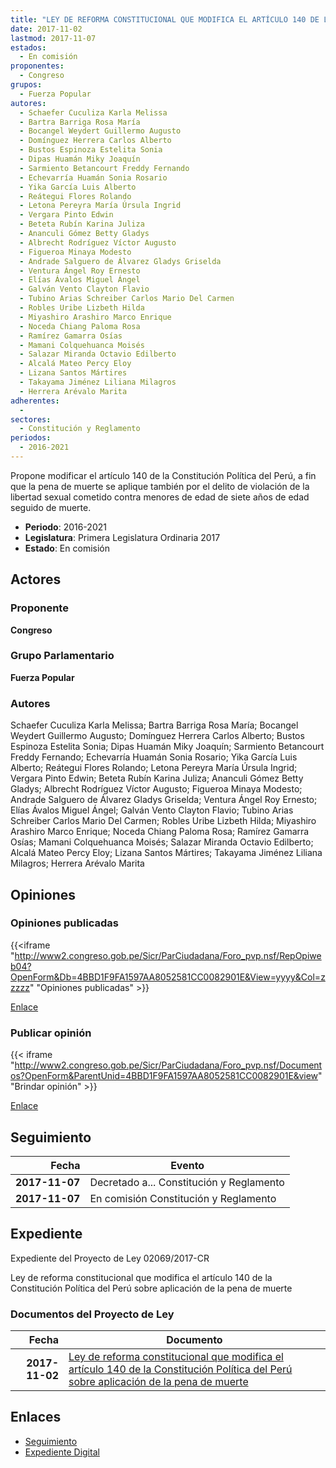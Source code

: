```yaml
---
title: "LEY DE REFORMA CONSTITUCIONAL QUE MODIFICA EL ARTÍCULO 140 DE LA CONSTITUCIÓN POLÍTICA DEL PERU SOBRE APLICACIÓN DE LA PENA DE MUERTE"
date: 2017-11-02
lastmod: 2017-11-07
estados: 
  - En comisión
proponentes: 
  - Congreso
grupos: 
  - Fuerza Popular
autores: 
  - Schaefer Cuculiza Karla Melissa
  - Bartra Barriga Rosa María
  - Bocangel Weydert Guillermo Augusto
  - Domínguez Herrera Carlos Alberto
  - Bustos Espinoza Estelita Sonia
  - Dipas Huamán Miky Joaquín
  - Sarmiento Betancourt Freddy Fernando
  - Echevarría Huamán Sonia Rosario
  - Yika García Luis Alberto
  - Reátegui Flores Rolando
  - Letona Pereyra María Úrsula Ingrid
  - Vergara Pinto Edwin
  - Beteta Rubín Karina Juliza
  - Ananculi Gómez Betty Gladys
  - Albrecht Rodríguez Víctor Augusto
  - Figueroa Minaya Modesto
  - Andrade Salguero de Álvarez Gladys Griselda
  - Ventura Ángel Roy Ernesto
  - Elías Ávalos Miguel Ángel
  - Galván Vento Clayton Flavio
  - Tubino Arias Schreiber Carlos Mario Del Carmen
  - Robles Uribe Lizbeth Hilda
  - Miyashiro Arashiro Marco Enrique
  - Noceda Chiang Paloma Rosa
  - Ramírez Gamarra Osías
  - Mamani Colquehuanca Moisés
  - Salazar Miranda Octavio Edilberto
  - Alcalá Mateo Percy Eloy
  - Lizana Santos Mártires
  - Takayama Jiménez Liliana Milagros
  - Herrera Arévalo Marita
adherentes: 
  - 
sectores: 
  - Constitución y Reglamento
periodos: 
  - 2016-2021
---
```


Propone modificar el artículo 140 de la Constitución Política del Perú, a fin que la pena de muerte se aplique también por el delito de violación de la libertad sexual cometido contra menores de edad de siete años de edad seguido de muerte.

- **Periodo**: 2016-2021
- **Legislatura**: Primera Legislatura Ordinaria 2017
- **Estado**: En comisión

## Actores

### Proponente

**Congreso**

### Grupo Parlamentario

**Fuerza Popular**

### Autores

Schaefer Cuculiza Karla Melissa; Bartra Barriga Rosa María; Bocangel Weydert Guillermo Augusto; Domínguez Herrera Carlos Alberto; Bustos Espinoza Estelita Sonia; Dipas Huamán Miky Joaquín; Sarmiento Betancourt Freddy Fernando; Echevarría Huamán Sonia Rosario; Yika García Luis Alberto; Reátegui Flores Rolando; Letona Pereyra María Úrsula Ingrid; Vergara Pinto Edwin; Beteta Rubín Karina Juliza; Ananculi Gómez Betty Gladys; Albrecht Rodríguez Víctor Augusto; Figueroa Minaya Modesto; Andrade Salguero de Álvarez Gladys Griselda; Ventura Ángel Roy Ernesto; Elías Ávalos Miguel Ángel; Galván Vento Clayton Flavio; Tubino Arias Schreiber Carlos Mario Del Carmen; Robles Uribe Lizbeth Hilda; Miyashiro Arashiro Marco Enrique; Noceda Chiang Paloma Rosa; Ramírez Gamarra Osías; Mamani Colquehuanca Moisés; Salazar Miranda Octavio Edilberto; Alcalá Mateo Percy Eloy; Lizana Santos Mártires; Takayama Jiménez Liliana Milagros; Herrera Arévalo Marita


## Opiniones

### Opiniones publicadas

{{<iframe "http://www2.congreso.gob.pe/Sicr/ParCiudadana/Foro_pvp.nsf/RepOpiweb04?OpenForm&Db=4BBD1F9FA1597AA8052581CC0082901E&View=yyyy&Col=zzzzz" "Opiniones publicadas" >}}

[Enlace](http://www2.congreso.gob.pe/Sicr/ParCiudadana/Foro_pvp.nsf/RepOpiweb04?OpenForm&Db=4BBD1F9FA1597AA8052581CC0082901E&View=yyyy&Col=zzzzz)
### Publicar opinión

{{< iframe "http://www2.congreso.gob.pe/Sicr/ParCiudadana/Foro_pvp.nsf/Documentos?OpenForm&ParentUnid=4BBD1F9FA1597AA8052581CC0082901E&view" "Brindar opinión" >}}

[Enlace](http://www2.congreso.gob.pe/Sicr/ParCiudadana/Foro_pvp.nsf/Documentos?OpenForm&ParentUnid=4BBD1F9FA1597AA8052581CC0082901E&view)

## Seguimiento

| Fecha | Evento |
|------:|--------|
| **2017-11-07** | Decretado a... Constitución y Reglamento|
| **2017-11-07** | En comisión Constitución y Reglamento|


## Expediente

Expediente del Proyecto de Ley 02069/2017-CR

Ley de reforma constitucional que modifica el artículo 140 de la Constitución Política del Perú sobre aplicación de la pena de muerte


### Documentos del Proyecto de Ley

| Fecha | Documento |
|------:|--------|
| **2017-11-02** | [Ley de reforma constitucional que modifica el artículo 140 de la Constitución Política del Perú sobre aplicación de la pena de muerte](http://www.leyes.congreso.gob.pe/Documentos/2016_2021/Proyectos_de_Ley_y_de_Resoluciones_Legislativas/PL0206920171102.pdf) |

## Enlaces 

- [Seguimiento](http://www2.congreso.gob.pe/Sicr/TraDocEstProc/CLProLey2016.nsf/f7fff46988ca05b1052578e100829cc7/f98a79203735f50f052581cc00808d02?OpenDocument)
- [Expediente Digital](http://www2.congreso.gob.pe/Sicr/TraDocEstProc/CLProLey2016.nsf/f7fff46988ca05b1052578e100829cc7/f98a79203735f50f052581cc00808d02?OpenDocument&Click=05257FB7005EB655.eb71d0cf91d8294e05256cdf006b5706/$Body/0.1C6C)
